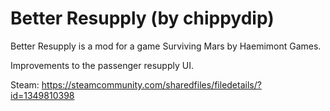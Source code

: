 # Better Resupply (by chippydip)
Better Resupply is a mod for a game Surviving Mars by Haemimont Games.

Improvements to the passenger resupply UI.

Steam: https://steamcommunity.com/sharedfiles/filedetails/?id=1349810398
